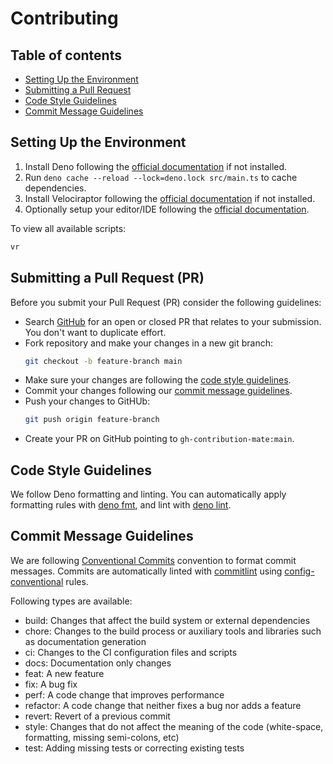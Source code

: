 # Contributing

## Table of contents

- [Setting Up the Environment](#setting-up-the-environment)
- [Submitting a Pull Request](#submitting-a-pull-request--pr-)
- [Code Style Guidelines](#code-style-guidelines)
- [Commit Message Guidelines](#commit-message-guidelines)

## Setting Up the Environment

1. Install Deno following the [official documentation][deno-install] if not
   installed.
2. Run `deno cache --reload --lock=deno.lock src/main.ts` to cache dependencies.
3. Install Velociraptor following the [official documentation][vr-install] if
   not installed.
4. Optionally setup your editor/IDE following the
   [official documentation][deno-env].

To view all available scripts:

```bash
vr
```

## Submitting a Pull Request (PR)

Before you submit your Pull Request (PR) consider the following guidelines:

- Search [GitHub][github-prs] for an open or closed PR that relates to your
  submission. You don't want to duplicate effort.
- Fork repository and make your changes in a new git branch:
  ```bash
  git checkout -b feature-branch main
  ```
- Make sure your changes are following the
  [code style guidelines](#code-style-guidelines).
- Commit your changes following our
  [commit message guidelines](#commit-message-guidelines).
- Push your changes to GitHUb:
  ```bash
  git push origin feature-branch
  ```
- Create your PR on GitHub pointing to `gh-contribution-mate:main`.

## Code Style Guidelines

We follow Deno formatting and linting. You can automatically apply formatting
rules with [deno fmt][deno-fmt], and lint with [deno lint][deno-lint].

## Commit Message Guidelines

We are following [Conventional Commits][conventional-commits] convention to
format commit messages. Commits are automatically linted with
[commitlint][commitlint] using
[config-conventional][commitlint-config-conventional] rules.

Following types are available:

- build: Changes that affect the build system or external dependencies
- chore: Changes to the build process or auxiliary tools and libraries such as
  documentation generation
- ci: Changes to the CI configuration files and scripts
- docs: Documentation only changes
- feat: A new feature
- fix: A bug fix
- perf: A code change that improves performance
- refactor: A code change that neither fixes a bug nor adds a feature
- revert: Revert of a previous commit
- style: Changes that do not affect the meaning of the code (white-space,
  formatting, missing semi-colons, etc)
- test: Adding missing tests or correcting existing tests

[deno-install]: https://deno.land/manual@v1.29.1/getting_started/installation
[deno-env]: https://deno.land/manual@v1.29.1/getting_started/setup_your_environment
[github-prs]: https://github.com/trunklabs/gh-contribution-mate/pulls
[deno-fmt]: https://deno.land/manual@v1.29.1/tools/formatter
[deno-lint]: https://deno.land/manual@v1.29.1/tools/linter
[conventional-commits]: https://www.conventionalcommits.org/en/v1.0.0/
[commitlint]: https://github.com/conventional-changelog/commitlint
[commitlint-config-conventional]: https://github.com/conventional-changelog/commitlint/tree/master/%40commitlint/config-conventional
[vr-install]: https://velociraptor.run/docs/installation/
